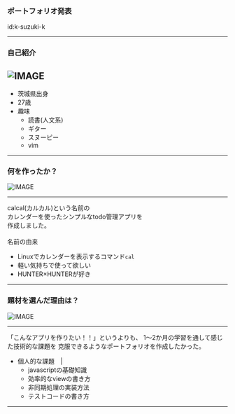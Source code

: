### ポートフォリオ発表
id:k-suzuki-k

---
### 自己紹介
![IMAGE](assets/img/presentation.png)
---
-  茨城県出身
-  27歳
-  趣味
	-  読書(人文系)
	-  ギター
	-  スヌーピー
	-  vim

---
### 何を作ったか？ 
![IMAGE](assets/img/presentation.png)

---
calcal(カルカル)という名前の<br>
カレンダーを使ったシンプルなtodo管理アプリを<br>
作成しました。<br>
<br>
名前の由来
-  Linuxでカレンダーを表示するコマンド`cal`
-  軽い気持ちで使って欲しい
-  HUNTER×HUNTERが好き

---
###  題材を選んだ理由は？ 
![IMAGE](assets/img/presentation.png)

---
「こんなアプリを作りたい！！」というよりも、
1～2か月の学習を通して感じた技術的な課題を
克服できるようなポートフォリオを作成したかった。

-  個人的な課題　|
	-  javascriptの基礎知識
	-  効率的なviewの書き方
	-  非同期処理の実装方法
	-  テストコードの書き方
---
